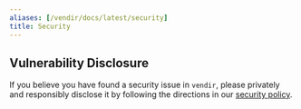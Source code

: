 ```yaml
---
aliases: [/vendir/docs/latest/security]
title: Security
---
```


## Vulnerability Disclosure

If you believe you have found a security issue in `vendir`, please privately and responsibly disclose it by following the directions in our [security policy](/shared/docs/latest/security-policy).
